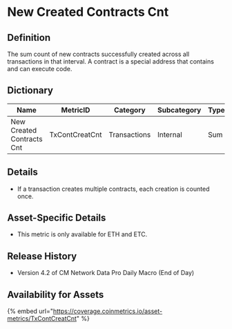 # New Created Contracts Cnt

## Definition

The sum count of new contracts successfully created across all transactions in that interval. A contract is a special address that contains and can execute code.

## Dictionary

| Name                      | MetricID       | Category     | Subcategory | Type | Unit      | Interval |
| ------------------------- | -------------- | ------------ | ----------- | ---- | --------- | -------- |
| New Created Contracts Cnt | TxContCreatCnt | Transactions | Internal    | Sum  | Contracts | 1 day    |

## Details

* If a transaction creates multiple contracts, each creation is counted once.

## Asset-Specific Details

* This metric is only available for ETH and ETC.

## Release History

* Version 4.2 of CM Network Data Pro Daily Macro (End of Day)

## Availability for Assets

{% embed url="https://coverage.coinmetrics.io/asset-metrics/TxContCreatCnt" %}
